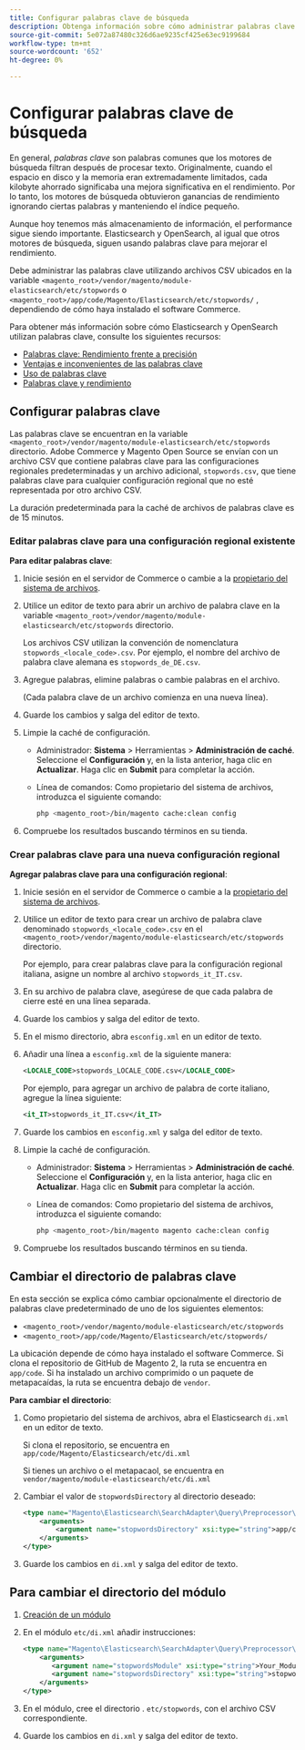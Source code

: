 ```yaml
---
title: Configurar palabras clave de búsqueda
description: Obtenga información sobre cómo administrar palabras clave para Adobe Commerce mediante archivos CSV.
source-git-commit: 5e072a87480c326d6ae9235cf425e63ec9199684
workflow-type: tm+mt
source-wordcount: '652'
ht-degree: 0%

---
```



# Configurar palabras clave de búsqueda

En general, _palabras clave_ son palabras comunes que los motores de búsqueda filtran después de procesar texto. Originalmente, cuando el espacio en disco y la memoria eran extremadamente limitados, cada kilobyte ahorrado significaba una mejora significativa en el rendimiento. Por lo tanto, los motores de búsqueda obtuvieron ganancias de rendimiento ignorando ciertas palabras y manteniendo el índice pequeño.

Aunque hoy tenemos más almacenamiento de información, el performance sigue siendo importante. Elasticsearch y OpenSearch, al igual que otros motores de búsqueda, siguen usando palabras clave para mejorar el rendimiento.

Debe administrar las palabras clave utilizando archivos CSV ubicados en la variable `<magento_root>/vendor/magento/module-elasticsearch/etc/stopwords` o `<magento_root>/app/code/Magento/Elasticsearch/etc/stopwords/` , dependiendo de cómo haya instalado el software Commerce.

Para obtener más información sobre cómo Elasticsearch y OpenSearch utilizan palabras clave, consulte los siguientes recursos:

- [Palabras clave: Rendimiento frente a precisión](https://www.elastic.co/guide/en/elasticsearch/guide/current/stopwords.html)
- [Ventajas e inconvenientes de las palabras clave](https://www.elastic.co/guide/en/elasticsearch/guide/current/pros-cons-stopwords.html)
- [Uso de palabras clave](https://www.elastic.co/guide/en/elasticsearch/guide/current/using-stopwords.html)
- [Palabras clave y rendimiento](https://www.elastic.co/guide/en/elasticsearch/guide/current/stopwords-performance.html)

## Configurar palabras clave

Las palabras clave se encuentran en la variable `<magento_root>/vendor/magento/module-elasticsearch/etc/stopwords` directorio. Adobe Commerce y Magento Open Source se envían con un archivo CSV que contiene palabras clave para las configuraciones regionales predeterminadas y un archivo adicional, `stopwords.csv`, que tiene palabras clave para cualquier configuración regional que no esté representada por otro archivo CSV.

La duración predeterminada para la caché de archivos de palabras clave es de 15 minutos.

### Editar palabras clave para una configuración regional existente

**Para editar palabras clave**:

1. Inicie sesión en el servidor de Commerce o cambie a la [propietario del sistema de archivos](../../installation/prerequisites/file-system/overview.md).
1. Utilice un editor de texto para abrir un archivo de palabra clave en la variable `<magento_root>/vendor/magento/module-elasticsearch/etc/stopwords` directorio.

   Los archivos CSV utilizan la convención de nomenclatura `stopwords_<locale_code>.csv`. Por ejemplo, el nombre del archivo de palabra clave alemana es `stopwords_de_DE.csv`.

1. Agregue palabras, elimine palabras o cambie palabras en el archivo.

   (Cada palabra clave de un archivo comienza en una nueva línea).

1. Guarde los cambios y salga del editor de texto.
1. Limpie la caché de configuración.

   - Administrador: **Sistema** > Herramientas > **Administración de caché**. Seleccione el **Configuración** y, en la lista anterior, haga clic en **Actualizar**. Haga clic en **Submit** para completar la acción.

   - Línea de comandos: Como propietario del sistema de archivos, introduzca el siguiente comando:

      ```bash
      php <magento_root>/bin/magento cache:clean config
      ```

1. Compruebe los resultados buscando términos en su tienda.

### Crear palabras clave para una nueva configuración regional

**Agregar palabras clave para una configuración regional**:

1. Inicie sesión en el servidor de Commerce o cambie a la [propietario del sistema de archivos](../../installation/prerequisites/file-system/overview.md).

1. Utilice un editor de texto para crear un archivo de palabra clave denominado `stopwords_<locale_code>.csv` en el `<magento_root>/vendor/magento/module-elasticsearch/etc/stopwords` directorio.

   Por ejemplo, para crear palabras clave para la configuración regional italiana, asigne un nombre al archivo `stopwords_it_IT.csv`.

1. En su archivo de palabra clave, asegúrese de que cada palabra de cierre esté en una línea separada.
1. Guarde los cambios y salga del editor de texto.
1. En el mismo directorio, abra `esconfig.xml` en un editor de texto.
1. Añadir una línea a `esconfig.xml` de la siguiente manera:

   ```xml
   <LOCALE_CODE>stopwords_LOCALE_CODE.csv</LOCALE_CODE>
   ```

   Por ejemplo, para agregar un archivo de palabra de corte italiano, agregue la línea siguiente:

   ```xml
   <it_IT>stopwords_it_IT.csv</it_IT>
   ```

1. Guarde los cambios en `esconfig.xml` y salga del editor de texto.
1. Limpie la caché de configuración.

   - Administrador: **Sistema** > Herramientas > **Administración de caché**. Seleccione el **Configuración** y, en la lista anterior, haga clic en **Actualizar**. Haga clic en **Submit** para completar la acción.

   - Línea de comandos: Como propietario del sistema de archivos, introduzca el siguiente comando:

      ```bash
      php <magento_root>/bin/magento magento cache:clean config
      ```

1. Compruebe los resultados buscando términos en su tienda.

## Cambiar el directorio de palabras clave

En esta sección se explica cómo cambiar opcionalmente el directorio de palabras clave predeterminado de uno de los siguientes elementos:

- `<magento_root>/vendor/magento/module-elasticsearch/etc/stopwords`
- `<magento_root>/app/code/Magento/Elasticsearch/etc/stopwords/`

La ubicación depende de cómo haya instalado el software Commerce. Si clona el repositorio de GitHub de Magento 2, la ruta se encuentra en `app/code`. Si ha instalado un archivo comprimido o un paquete de metapacaídas, la ruta se encuentra debajo de `vendor`.

**Para cambiar el directorio**:

1. Como propietario del sistema de archivos, abra el Elasticsearch `di.xml` en un editor de texto.

   Si clona el repositorio, se encuentra en `app/code/Magento/Elasticsearch/etc/di.xml`

   Si tienes un archivo o el metapacaol, se encuentra en `vendor/magento/module-elasticsearch/etc/di.xml`

1. Cambiar el valor de `stopwordsDirectory` al directorio deseado:

   ```xml
   <type name="Magento\Elasticsearch\SearchAdapter\Query\Preprocessor\Stopwords">
       <arguments>
           <argument name="stopwordsDirectory" xsi:type="string">app/code/Magento/Elasticsearch/etc/stopwords</argument>
       </arguments>
   </type>
   ```

1. Guarde los cambios en `di.xml` y salga del editor de texto.

## Para cambiar el directorio del módulo

1. [Creación de un módulo](https://developer.adobe.com/commerce/php/development/build/component-file-structure/)
1. En el módulo `etc/di.xml` añadir instrucciones:

   ```xml
   <type name="Magento\Elasticsearch\SearchAdapter\Query\Preprocessor\Stopwords">
       <arguments>
          <argument name="stopwordsModule" xsi:type="string">Your_Module</argument>
          <argument name="stopwordsDirectory" xsi:type="string">stopwords</argument>
       </arguments>
   </type>
   ```

1. En el módulo, cree el directorio . `etc/stopwords`, con el archivo CSV correspondiente.

1. Guarde los cambios en `di.xml` y salga del editor de texto.
